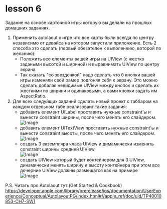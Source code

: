 # lesson 6 #

Задание на основе карточной игры которую вы делали на прошлых домашних заданиях.

1. Применить autolaout к игре что все карты были всегда по центру независимо от девайса на котором запустили приложение. Есть 2 способа это сделать (первый обезателен к выполенеию, воторой по желанию):
    * Положить все елементы вашей игры на UIView (с жестко задаными высотой и шириной) и выравнимать UIView по центру экрана.
    * Так сказать "со звездочкой" надо сделать что б кнопки вашей игры изменяли свой рамер подгоняя себя к экрану. Это можно сделать добаляя невидимые UIView между кнопок и сделать их жесткими по ширини и одинаковыми, а сами кнопки задать им AspectRatio.
2. Для всех следуйщих заданий сделать новый проект с таббаром на каждом отдельном табе реализоваит такие задания:
      * добавить елемент UILabel проставить нужные constraint'ы и вынести constraint ширины, после чего менять его слайдером.<br>
![Image](https://bradbambara.files.wordpress.com/2014/09/oij.gif)
      * добавить елемент UITextView проставить нужные constraint'ы и вынести constraint высоты, после чего менять его слайдером.<br>
![Image](https://bradbambara.files.wordpress.com/2014/09/wbfs.gif)
      * cоздать 3 екземпляра класа UIView и димамически изменять constraint ширины средней UIView<br>
![Image](https://bradbambara.files.wordpress.com/2014/09/vwlknf.gif)
      * создать UIView который будет контейнером для 3 UIView, динамически менять ширину и высоту контейнера при этом все дочерние UIView должны размещатся как на примире<br>
![Image](https://bradbambara.files.wordpress.com/2014/09/2efcs.gif)

P.S. Читать про Autolaout тут:(Get Started & Cookbook) https://developer.apple.com/library/prerelease/ios/documentation/UserExperience/Conceptual/AutolayoutPG/index.html#//apple_ref/doc/uid/TP40010853-CH7-SW1

